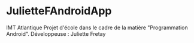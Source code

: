 # JulietteFAndroidApp

IMT Atlantique
Projet d'école dans le cadre de la matière "Programmation Android".
Développeuse : Juliette Fretay
